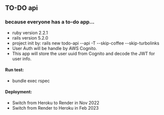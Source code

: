 ## TO-DO api
### because everyone has a to-do app...

* ruby version 2.2.1
* rails version 5.2.0
* project init by: rails new todo-api --api -T --skip-coffee --skip-turbolinks
* User Auth will be handle by AWS Cognito.
* This app will store the user uuid from Cognito and decode the JWT for user info.

#### Run test:
* bundle exec rspec

#### Deployment:
* Switch from Heroku to Render in Nov 2022
* Switch from Render to Heroku in Feb 2023
